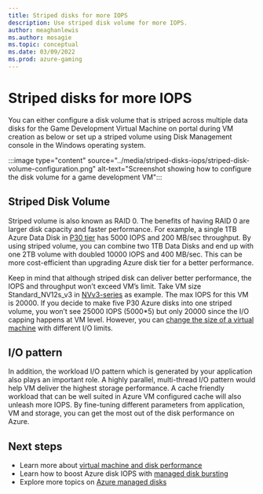 ```yaml
---
title: Striped disks for more IOPS
description: Use striped disk volume for more IOPS.
author: meaghanlewis
ms.author: mosagie
ms.topic: conceptual
ms.date: 03/09/2022
ms.prod: azure-gaming
---
```


# Striped disks for more IOPS

You can either configure a disk volume that is striped across multiple data disks for the Game Development Virtual Machine on portal during VM creation as below or set up a striped volume using Disk Management console in the Windows operating system.

:::image type="content" source="../media/striped-disks-iops/striped-disk-volume-configuration.png" alt-text="Screenshot showing how to configure the disk volume for a game development VM":::

## Striped Disk Volume

Striped volume is also known as RAID 0. The benefits of having RAID 0 are larger disk capacity and faster performance. For example, a single 1TB Azure Data Disk in [P30 tier](azure/virtual-machines/disks-types#premium-ssd-size) has 5000 IOPS and 200 MB/sec throughput. By using striped volume, you can combine two 1TB Data Disks and end up with one 2TB volume with doubled 10000 IOPS and 400 MB/sec. This can be more cost-efficient than upgrading Azure disk tier for a better performance.

Keep in mind that although striped disk can deliver better performance, the IOPS and throughput won’t exceed VM’s limit. Take VM size Standard_NV12s_v3 in [NVv3-series](/azure/virtual-machines/nvv3-series) as example. The max IOPS for this VM is 20000. If you decide to make five P30 Azure disks into one striped volume, you won’t see 25000 IOPS (5000*5) but only 20000 since the I/O capping happens at VM level. However, you can [change the size of a virtual machine](/azure/virtual-machines/resize-vm?tabs=portal) with different I/O limits.

## I/O pattern

In addition, the workload I/O pattern which is generated by your application also plays an important role. A highly parallel, multi-thread I/O pattern would help VM deliver the highest storage performance. A cache friendly workload that can be well suited in Azure VM configured cache will also unleash more IOPS. By fine-tuning different parameters from application, VM and storage, you can get the most out of the disk performance on Azure.

## Next steps

- Learn more about [virtual machine and disk performance](azure/virtual-machines/disks-performance)
- Learn how to boost Azure disk IOPS with [managed disk bursting](/azure/virtual-machines/disk-bursting)
- Explore more topics on [Azure managed disks](/azure/virtual-machines/managed-disks-overview)
